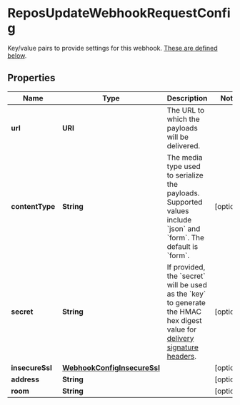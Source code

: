 

# ReposUpdateWebhookRequestConfig

Key/value pairs to provide settings for this webhook. [These are defined below](https://docs.github.com/rest/reference/repos#create-hook-config-params).

## Properties

| Name | Type | Description | Notes |
|------------ | ------------- | ------------- | -------------|
|**url** | **URI** | The URL to which the payloads will be delivered. |  |
|**contentType** | **String** | The media type used to serialize the payloads. Supported values include &#x60;json&#x60; and &#x60;form&#x60;. The default is &#x60;form&#x60;. |  [optional] |
|**secret** | **String** | If provided, the &#x60;secret&#x60; will be used as the &#x60;key&#x60; to generate the HMAC hex digest value for [delivery signature headers](https://docs.github.com/webhooks/event-payloads/#delivery-headers). |  [optional] |
|**insecureSsl** | [**WebhookConfigInsecureSsl**](WebhookConfigInsecureSsl.md) |  |  [optional] |
|**address** | **String** |  |  [optional] |
|**room** | **String** |  |  [optional] |




